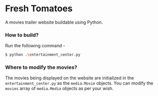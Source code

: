 # Fresh Tomatoes

A movies trailer website buildable using Python.

### How to build?

Run the following command -
```sh
$ python .\entertainment_center.py
```

### Where to modify the movies?

The movies being displayed on the website are initialized in the `entertainment_center.py` as the `media.Movie` objects.
You can modify the `movies` array of `media.Media` objects as per your wish.